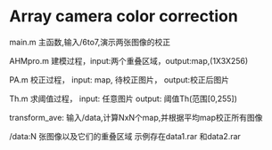 # Array camera color correction
main.m   主函数,输入/6to7,演示两张图像的校正

AHMpro.m    建模过程，input:两个重叠区域，output:map,(1X3X256)

PA.m   校正过程， input: map, 待校正图片， output:校正后图片

Th.m   求阈值过程， input: 任意图片   output: 阈值Th(范围[0,255])

transform_ave: 输入/data,计算NxN个map,并根据平均map校正所有图像

/data:N 张图像以及它们的重叠区域 示例存在data1.rar 和data2.rar
